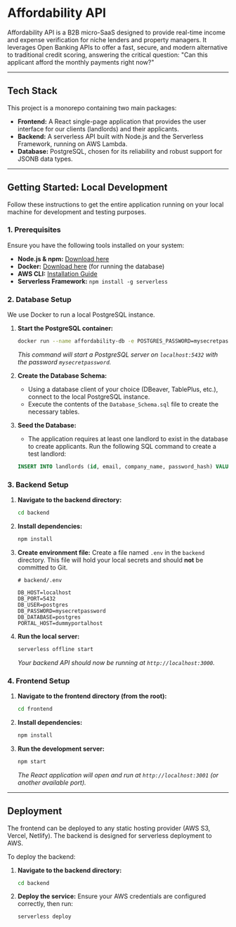 # Affordability API

Affordability API is a B2B micro-SaaS designed to provide real-time income and expense verification for niche lenders and property managers. It leverages Open Banking APIs to offer a fast, secure, and modern alternative to traditional credit scoring, answering the critical question: "Can this applicant afford the monthly payments right now?"

---

## Tech Stack

This project is a monorepo containing two main packages:

* **Frontend:** A React single-page application that provides the user interface for our clients (landlords) and their applicants.
* **Backend:** A serverless API built with Node.js and the Serverless Framework, running on AWS Lambda.
* **Database:** PostgreSQL, chosen for its reliability and robust support for JSONB data types.

---

## Getting Started: Local Development

Follow these instructions to get the entire application running on your local machine for development and testing purposes.

### 1. Prerequisites

Ensure you have the following tools installed on your system:

* **Node.js & npm:** [Download here](https://nodejs.org/)
* **Docker:** [Download here](https://www.docker.com/products/docker-desktop) (for running the database)
* **AWS CLI:** [Installation Guide](https://aws.amazon.com/cli/)
* **Serverless Framework:** `npm install -g serverless`

### 2. Database Setup

We use Docker to run a local PostgreSQL instance.

1.  **Start the PostgreSQL container:**
    ```bash
    docker run --name affordability-db -e POSTGRES_PASSWORD=mysecretpassword -p 5432:5432 -d postgres
    ```
    *This command will start a PostgreSQL server on `localhost:5432` with the password `mysecretpassword`.*

2.  **Create the Database Schema:**
    * Using a database client of your choice (DBeaver, TablePlus, etc.), connect to the local PostgreSQL instance.
    * Execute the contents of the `Database_Schema.sql` file to create the necessary tables.

3.  **Seed the Database:**
    * The application requires at least one landlord to exist in the database to create applicants. Run the following SQL command to create a test landlord:
    ```sql
    INSERT INTO landlords (id, email, company_name, password_hash) VALUES (1, 'test@landlord.com', 'Test Properties Inc.', 'some_dummy_hash');
    ```

### 3. Backend Setup

1.  **Navigate to the backend directory:**
    ```bash
    cd backend
    ```

2.  **Install dependencies:**
    ```bash
    npm install
    ```

3.  **Create environment file:**
    Create a file named `.env` in the `backend` directory. This file will hold your local secrets and should **not** be committed to Git.
    ```
    # backend/.env

    DB_HOST=localhost
    DB_PORT=5432
    DB_USER=postgres
    DB_PASSWORD=mysecretpassword
    DB_DATABASE=postgres
    PORTAL_HOST=dummyportalhost
    ```

4.  **Run the local server:**
    ```bash
    serverless offline start
    ```
    *Your backend API should now be running at `http://localhost:3000`.*

### 4. Frontend Setup

1.  **Navigate to the frontend directory (from the root):**
    ```bash
    cd frontend
    ```

2.  **Install dependencies:**
    ```bash
    npm install
    ```

3.  **Run the development server:**
    ```bash
    npm start
    ```
    *The React application will open and run at `http://localhost:3001` (or another available port).*

---

## Deployment

The frontend can be deployed to any static hosting provider (AWS S3, Vercel, Netlify). The backend is designed for serverless deployment to AWS.

To deploy the backend:

1.  **Navigate to the backend directory:**
    ```bash
    cd backend
    ```
2.  **Deploy the service:**
    Ensure your AWS credentials are configured correctly, then run:
    ```bash
    serverless deploy
    ```